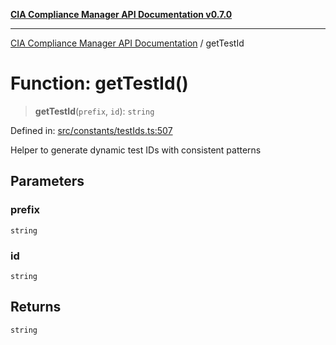 [**CIA Compliance Manager API Documentation v0.7.0**](../README.md)

***

[CIA Compliance Manager API Documentation](../globals.md) / getTestId

# Function: getTestId()

> **getTestId**(`prefix`, `id`): `string`

Defined in: [src/constants/testIds.ts:507](https://github.com/Hack23/cia-compliance-manager/blob/main/src/constants/testIds.ts#L507)

Helper to generate dynamic test IDs with consistent patterns

## Parameters

### prefix

`string`

### id

`string`

## Returns

`string`

